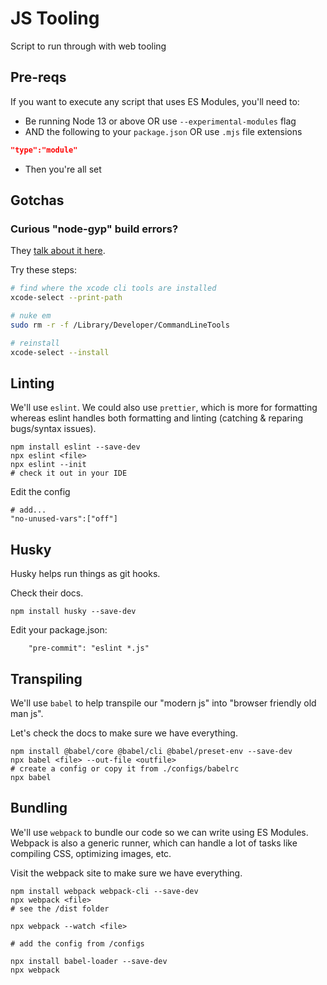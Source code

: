 # JS Tooling

Script to run through with web tooling

## Pre-reqs

If you want to execute any script that uses ES Modules, you'll need to:

- Be running Node 13 or above OR use `--experimental-modules` flag
- AND the following to your `package.json` OR use `.mjs` file extensions
```json
"type":"module"
```
- Then you're all set

## Gotchas

### Curious "node-gyp" build errors? 

They [talk about it here](https://discuss.codecademy.com/t/installation-error-create-react-app/458364/6).

Try these steps:

```bash
# find where the xcode cli tools are installed
xcode-select --print-path

# nuke em
sudo rm -r -f /Library/Developer/CommandLineTools

# reinstall
xcode-select --install
```

## Linting

We'll use `eslint`. We could also use `prettier`, which is more for formatting whereas eslint handles both formatting and linting (catching & reparing bugs/syntax issues).

```
npm install eslint --save-dev
npx eslint <file>
npx eslint --init
# check it out in your IDE
```

Edit the config

```
# add...
"no-unused-vars":["off"]
```

## Husky

Husky helps run things as git hooks.

Check their docs.

```
npm install husky --save-dev
```

Edit your package.json:

```
	"pre-commit": "eslint *.js"
```

## Transpiling

We'll use `babel` to help transpile our "modern js" into "browser friendly old man js".

Let's check the docs to make sure we have everything.

```
npm install @babel/core @babel/cli @babel/preset-env --save-dev
npx babel <file> --out-file <outfile>
# create a config or copy it from ./configs/babelrc
npx babel
```

## Bundling

We'll use `webpack` to bundle our code so we can write using ES Modules. Webpack is also a generic runner, which can handle a lot of tasks like compiling CSS, optimizing images, etc.

Visit the webpack site to make sure we have everything.

```
npm install webpack webpack-cli --save-dev
npx webpack <file>
# see the /dist folder

npx webpack --watch <file>

# add the config from /configs

npx install babel-loader --save-dev
npx webpack
```
